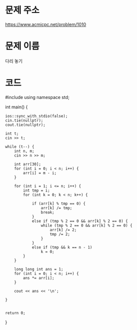 # 문제 주소
https://www.acmicpc.net/problem/1010

# 문제 이름
다리 놓기

# 코드
#include <iostream>
using namespace std;


int main() {

	ios::sync_with_stdio(false);
	cin.tie(nullptr);
	cout.tie(nullptr);

	int t;
	cin >> t;

	while (t--) {
		int n, m;
		cin >> n >> m;

		int arr[30];
		for (int i = 0; i < n; i++) {
			arr[i] = m - i;
		}
		
		for (int i = 1; i <= n; i++) {
			int tmp = i;
			for (int k = 0; k < n; k++) {
			
				if (arr[k] % tmp == 0) {
					arr[k] /= tmp;
					break;
				}
				else if (tmp % 2 == 0 && arr[k] % 2 == 0) {
					while (tmp % 2 == 0 && arr[k] % 2 == 0) {
						arr[k] /= 2;
						tmp /= 2;
					}
				}
				else if (tmp && k == n - 1)
					k = 0;
			}
		}

		long long int ans = 1;
		for (int i = 0; i < n; i++) {
			ans *= arr[i];
		}

		cout << ans << '\n';

	}


	return 0;
	
}

